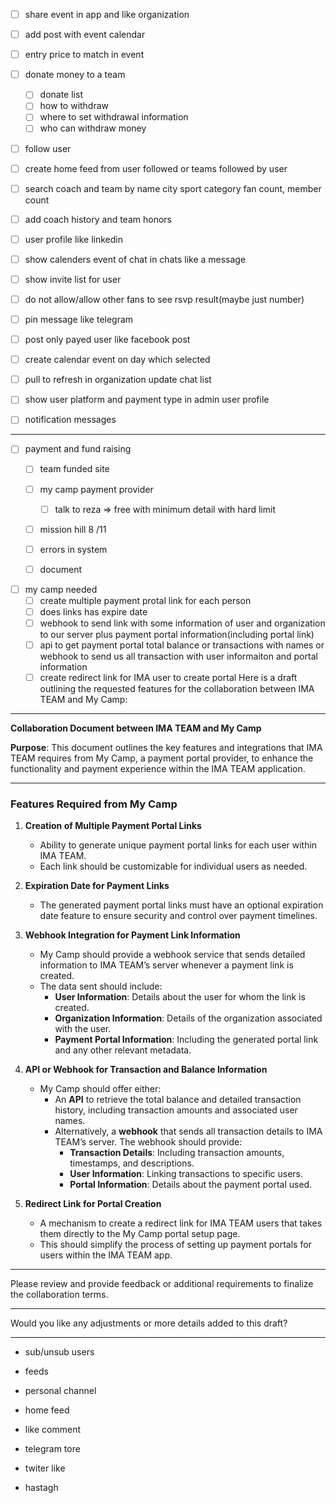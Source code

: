 - [ ]  share event in app and like organization
- [ ] add post with event calendar
- [ ] entry price to  match in event
- [ ] donate money to a team
	- [ ] donate list
	- [ ] how to withdraw
	- [ ] where to set withdrawal information
	- [ ] who can withdraw money
- [ ] follow user 
- [ ] create home feed from user followed or teams followed by user
- [ ] search coach and team by name city sport category fan count, member count
- [ ] add coach history and team honors
- [ ] user profile like linkedin
- [ ] show calenders event of chat in chats like a message
- [ ] show invite list for user 
- [ ] do not allow/allow other fans to see rsvp result(maybe just number)
- [ ] pin message like telegram
- [ ] post only payed user like facebook post
- [ ] create calendar event on day which selected
- [ ] pull to refresh in organization update chat list
- [ ] show user platform and payment type in admin user profile
- [ ] notification messages




------------------------
- [ ] payment and fund raising
	- [ ] team funded site
	- [ ] my camp payment provider
		- [ ] talk to reza => free with minimum detail with hard limit
	- [ ] mission hill 8 /11
	- [ ] errors in system
	- [ ] document


- [ ] my camp needed
	- [ ] create multiple payment protal link for each person
	- [ ] does links has expire date
	- [ ] webhook to send link with some information of user and organization to our server plus payment portal information(including portal link)
	- [ ] api to get payment portal total balance or transactions with names or webhook to send us all transaction with user informaiton and portal information
	- [ ] create redirect link for IMA user to create portal
Here is a draft outlining the requested features for the collaboration between IMA TEAM and My Camp:

---

**Collaboration Document between IMA TEAM and My Camp**

**Purpose**: This document outlines the key features and integrations that IMA TEAM requires from My Camp, a payment portal provider, to enhance the functionality and payment experience within the IMA TEAM application.

---

### Features Required from My Camp

1. **Creation of Multiple Payment Portal Links**
   - Ability to generate unique payment portal links for each user within IMA TEAM.
   - Each link should be customizable for individual users as needed.

2. **Expiration Date for Payment Links**
   - The generated payment portal links must have an optional expiration date feature to ensure security and control over payment timelines.

3. **Webhook Integration for Payment Link Information**
   - My Camp should provide a webhook service that sends detailed information to IMA TEAM’s server whenever a payment link is created. 
   - The data sent should include:
     - **User Information**: Details about the user for whom the link is created.
     - **Organization Information**: Details of the organization associated with the user.
     - **Payment Portal Information**: Including the generated portal link and any other relevant metadata.

4. **API or Webhook for Transaction and Balance Information**
   - My Camp should offer either:
     - An **API** to retrieve the total balance and detailed transaction history, including transaction amounts and associated user names.
     - Alternatively, a **webhook** that sends all transaction details to IMA TEAM’s server. The webhook should provide:
       - **Transaction Details**: Including transaction amounts, timestamps, and descriptions.
       - **User Information**: Linking transactions to specific users.
       - **Portal Information**: Details about the payment portal used.

5. **Redirect Link for Portal Creation**
   - A mechanism to create a redirect link for IMA TEAM users that takes them directly to the My Camp portal setup page.
   - This should simplify the process of setting up payment portals for users within the IMA TEAM app.

---

Please review and provide feedback or additional requirements to finalize the collaboration terms.

---

Would you like any adjustments or more details added to this draft?



---------------------
- sub/unsub users
- feeds
- personal channel
- home feed
- like comment
- telegram tore

- twiter like
- hastagh